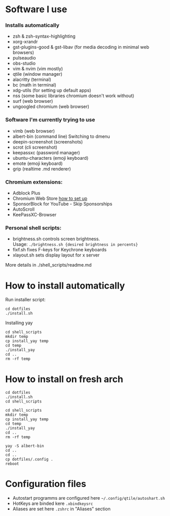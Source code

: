 # Software I use

### Installs automatically
 - zsh & zsh-syntax-highlighting
 - xorg-xrandr
 - gst-plugins-good & gst-libav (for media decoding in minimal web browsers)
 - pulseaudio
 - obs-studio
 - vim & nvim (vim mostly)
 - qtile (window manager)
 - alacritty (terminal)
 - bc (math in terminal)
 - xdg-utils (for setting up default apps)
 - nss (some basic libraries chromium doesn't work without)
 - surf (web browser)
 - ungoogled chromium (web browser)

### Software I'm currently trying to use
 - vimb (web browser)
 - albert-bin (command line) 			Switching to dmenu
 - deepin-screenshot (screenshots)
 - scrot (cli screenshot)
 - keepassxc (password manager)
 - ubuntu-characters (emoji keyboard)
 - emote (emoji keyboard)
 - grip (realtime .md renderer)

### Chromium extensions:
 - Adblock Plus
 - Chromium Web Store <span class="external-link"><a href="https://github.com/NeverDecaf/chromium-web-store" target="_blank">how to set up</a></span>
 - SponsorBlock for YouTube - Skip Sponsorships
 - AutoScroll
 - KeePassXC-Browser

### Personal shell scripts:
 - brightness.sh controls screen brightness. <br>
   Usage: ```./brightness.sh {desired brightness in percents} ```
 - fixf.sh fixes F-keys for Keychrone keyboards
 - xlayout.sh sets display layout for x server

More details in ./shell_scripts/readme.md

# How to install automatically
Run installer script: 
<br>
```
cd dotfiles
./install.sh
```

Installing yay
```
cd shell_scripts
mkdir temp
cp install_yay temp
cd temp
./install_yay
cd ..
rm -rf temp
```

# How to install on fresh arch
```
cd dotfiles
./install.sh
cd shell_scripts

cd shell_scripts
mkdir temp
cp install_yay temp
cd temp
./install_yay
cd ..
rm -rf temp

yay -S albert-bin
cd ..
cd ..
cp dotfiles/.config .
reboot
```


# Configuration files

- Autostart programms are configured here ``` ~/.config/qtile/autoshart.sh ```
- HotKeys are binded kere ``` .xbindkeysrc ```
- Aliases are set here ``` .zshrc ``` in "Aliases" section
